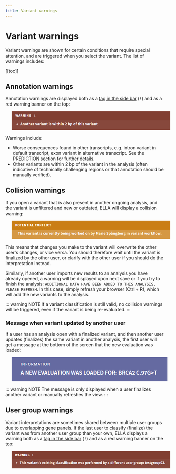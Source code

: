 ```yaml
---
title: Variant warnings
---
```


# Variant warnings

Variant warnings are shown for certain conditions that require special attention, and are triggered when you select the variant. The list of warnings includes:

[[toc]]

## Annotation warnings

Annotation warnings are displayed both as a [tag in the side bar](/manual/side-bar.html#variant-tags) (`!`) and as a red warning banner on the top: 

<div style="text-indent: 4%;"><img src="./img/annotation_warning.png"></div>

Warnings include: 

- Worse consequences found in other transcripts, e.g. intron variant in default transcript, exon variant in alternative transcript. See the PREDICTION section for further details.
- Other variants are within 2 bp of the variant in the analysis (often indicative of technically challenging regions or that annotation should be manually verified).

## Collision warnings

If you open a variant that is also present in another ongoing analysis, and the variant is unfiltered and new or outdated, ELLA will display a collision warning: 

<div style="text-indent: 4%;"><img src="./img/collision_warning.png"></div>

This means that changes you make to the variant will overwrite the other user's changes, or vice versa. You should therefore wait until the variant is finalized by the other user, or clarify with the other user if you should do the interpretation instead.  

Similarly, if another user imports new results to an analysis you have already opened, a warning will be displayed upon next save or if you try to finish the analysis: `ADDITIONAL DATA HAVE BEEN ADDED TO THIS ANALYSIS. PLEASE REFRESH`. In this case, simply refresh your browser (Ctrl + R), which will add the new variants to the analysis.

::: warning NOTE
If a variant classification is still valid, no collision warnings will be triggered, even if the variant is being re-evaluated. 
:::

### Message when variant updated by another user

If a user has an analysis open with a finalized variant, and then another user updates (finalizes) the same variant in another analysis, the first user will get a message at the bottom of the screen that the new evaluation was loaded: 

<div style="text-indent: 4%;"><img src="./img/toast_updated_evaluation.png"></div>

::: warning NOTE
The message is only displayed when a user finalizes another variant or manually refreshes the view.
:::

## User group warnings

Variant interpretations are sometimes shared between multiple user groups due to overlapping gene panels. If the last user to classify (finalize) the variant was from another user group than your own, ELLA displays a warning both as a [tag in the side bar](/manual/side-bar.html#variant-tags) (`!`) and as a red warning banner on the top: 

<div style="text-indent: 4%;"><img src="./img/user_group_warning.png"></div>